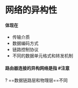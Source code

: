 # 网络的异构性
#### 体现在
- 传输介质
- 数据编码方式
- 链路控制协议
- 不同的数据单元格式和转发机制

#### 路由器连接的异构网络是指 #注意 
?
==数据链路层和物理层==不同

